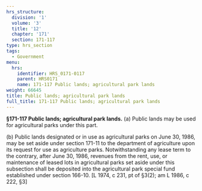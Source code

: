 ```yaml
---
hrs_structure:
  division: '1'
  volume: '3'
  title: '12'
  chapter: '171'
  section: 171-117
type: hrs_section
tags:
  - Government
menu:
  hrs:
    identifier: HRS_0171-0117
    parent: HRS0171
    name: 171-117 Public lands; agricultural park lands
weight: 66645
title: Public lands; agricultural park lands
full_title: 171-117 Public lands; agricultural park lands
---
```

**§171-117 Public lands; agricultural park lands.** (a) Public lands may be used for agricultural parks under this part.

(b) Public lands designated or in use as agricultural parks on June 30, 1986, may be set aside under section 171-11 to the department of agriculture upon its request for use as agriculture parks. Notwithstanding any lease term to the contrary, after June 30, 1986, revenues from the rent, use, or maintenance of leased lots in agricultural parks set aside under this subsection shall be deposited into the agricultural park special fund established under section 166-10\. [L 1974, c 231, pt of §3(2); am L 1986, c 222, §3]